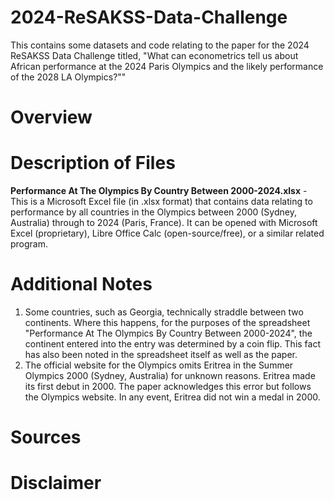 # 2024-ReSAKSS-Data-Challenge
This contains some datasets and code relating to the paper for the 2024 ReSAKSS Data Challenge titled, "What can econometrics tell us about African performance at the 2024 Paris Olympics and the likely performance of the 2028 LA Olympics?""

# Overview

# Description of Files
**Performance At The Olympics By Country Between 2000-2024.xlsx** - This is a Microsoft Excel file (in .xlsx format) that contains data relating to performance by all countries in the Olympics between 2000 (Sydney, Australia) through to 2024 (Paris, France). It can be opened with Microsoft Excel (proprietary), Libre Office Calc (open-source/free), or a similar related program.

# Additional Notes
1. Some countries, such as Georgia, technically straddle between two continents. Where this happens, for the purposes of the spreadsheet "Performance At The Olympics By Country Between 2000-2024", the continent entered into the entry was determined by a coin flip. This fact has also been noted in the spreadsheet itself as well as the paper.
2. The official website for the Olympics omits Eritrea in the Summer Olympics 2000 (Sydney, Australia) for unknown reasons. Eritrea made its first debut in 2000. The paper acknowledges this error but follows the Olympics website. In any event, Eritrea did not win a medal in 2000.

# Sources

# Disclaimer
